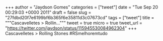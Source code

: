 
+++
author = "Jaydson Gomes"
categories = ["tweet"]
date = "Tue Sep 20 00:29:03 +0000 2011"
draft = false
slug = "27fdbd20f7e6199bf6b365f6e35811d3c07673cd"
tags = ["tweet"]
title = """Cascavelletes &gt; Rollin..."""
tweet = true
micro = true
tweet_url = "https://twitter.com/jaydson/status/115945530084962304"
+++
Cascavelletes &gt; Rolling Stones #RSmelhoremtudo
